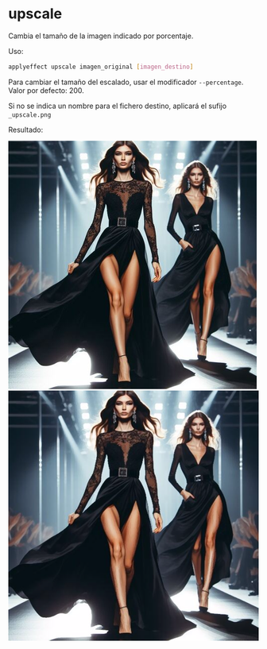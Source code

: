 # upscale

Cambia el tamaño de la imagen indicado por porcentaje.

Uso:

``` sh
applyeffect upscale imagen_original [imagen_destino]
```

Para cambiar el tamaño del escalado, usar el modificador `--percentage`. Valor por defecto: 200.

Si no se indica un nombre para el fichero destino, aplicará el sufijo `_upscale.png`

Resultado:

![imagen original](../../images/image.jpg)
![upscale](../../images/image_upscale.png)
